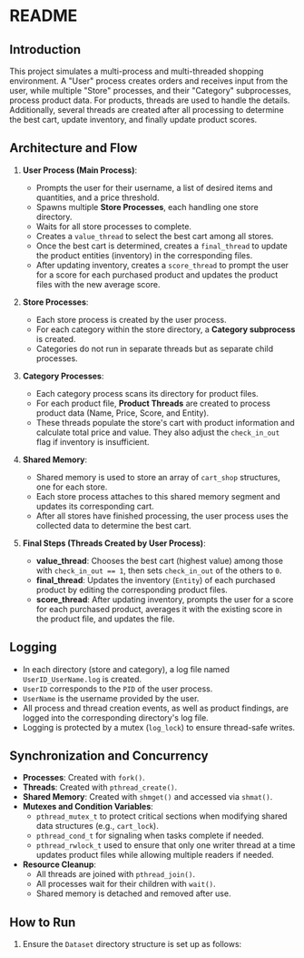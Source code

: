 # README

## Introduction
This project simulates a multi-process and multi-threaded shopping environment. A "User" process creates orders and receives input from the user, while multiple "Store" processes, and their "Category" subprocesses, process product data. For products, threads are used to handle the details. Additionally, several threads are created after all processing to determine the best cart, update inventory, and finally update product scores.

## Architecture and Flow
1. **User Process (Main Process)**:  
   - Prompts the user for their username, a list of desired items and quantities, and a price threshold.
   - Spawns multiple **Store Processes**, each handling one store directory.
   - Waits for all store processes to complete.
   - Creates a `value_thread` to select the best cart among all stores.
   - Once the best cart is determined, creates a `final_thread` to update the product entities (inventory) in the corresponding files.
   - After updating inventory, creates a `score_thread` to prompt the user for a score for each purchased product and updates the product files with the new average score.

2. **Store Processes**:  
   - Each store process is created by the user process.
   - For each category within the store directory, a **Category subprocess** is created.
   - Categories do not run in separate threads but as separate child processes.

3. **Category Processes**:  
   - Each category process scans its directory for product files.
   - For each product file, **Product Threads** are created to process product data (Name, Price, Score, and Entity).
   - These threads populate the store's cart with product information and calculate total price and value. They also adjust the `check_in_out` flag if inventory is insufficient.

4. **Shared Memory**:  
   - Shared memory is used to store an array of `cart_shop` structures, one for each store.
   - Each store process attaches to this shared memory segment and updates its corresponding cart.
   - After all stores have finished processing, the user process uses the collected data to determine the best cart.

5. **Final Steps (Threads Created by User Process)**:
   - **value_thread**: Chooses the best cart (highest value) among those with `check_in_out == 1`, then sets `check_in_out` of the others to `0`.
   - **final_thread**: Updates the inventory (`Entity`) of each purchased product by editing the corresponding product files.
   - **score_thread**: After updating inventory, prompts the user for a score for each purchased product, averages it with the existing score in the product file, and updates the file.

## Logging
- In each directory (store and category), a log file named `UserID_UserName.log` is created.
- `UserID` corresponds to the `PID` of the user process.
- `UserName` is the username provided by the user.
- All process and thread creation events, as well as product findings, are logged into the corresponding directory's log file.  
- Logging is protected by a mutex (`log_lock`) to ensure thread-safe writes.

## Synchronization and Concurrency
- **Processes**: Created with `fork()`.
- **Threads**: Created with `pthread_create()`.
- **Shared Memory**: Created with `shmget()` and accessed via `shmat()`.
- **Mutexes and Condition Variables**:  
  - `pthread_mutex_t` to protect critical sections when modifying shared data structures (e.g., `cart_lock`).  
  - `pthread_cond_t` for signaling when tasks complete if needed.  
  - `pthread_rwlock_t` used to ensure that only one writer thread at a time updates product files while allowing multiple readers if needed.
- **Resource Cleanup**:  
  - All threads are joined with `pthread_join()`.
  - All processes wait for their children with `wait()`.
  - Shared memory is detached and removed after use.

## How to Run
1. Ensure the `Dataset` directory structure is set up as follows:

